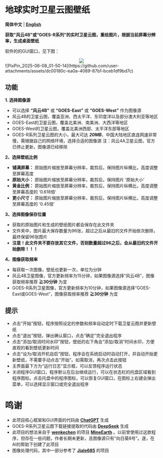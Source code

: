 # 地球实时卫星云图壁纸
**简体中文** | [**English**](README_EN.md)

**获取"风云4B"或“GOES-R系列”的实时卫星云图，重绘图片，根据当前屏幕分辨率，生成桌面壁纸**

软件的的GUI窗口，见下图：

<div align=center><img src="https://github.com/user-attachments/assets/dc00180c-ea0a-4089-87b1-bceb1df9bd7c"></div>
![PixPin_2025-06-08_01-50-14](https://github.com/user-attachments/assets/dc00180c-ea0a-4089-87b1-bceb1df9bd7c)



## 功能
**1. 选择图像源**
* 可以选择 **“风云4B”** 或 **“GOES-East”** 或 **“GOES-West”** 作为图像源
* 风云4B的卫星云图，覆盖亚洲、西太平洋、东印度洋以及部分澳大利亚等地区
* GOES-East的卫星云图，覆盖北美洲、南美洲、大西洋等地区
* GOES-West的卫星云图，覆盖北美洲西部、太平洋东部等地区
* GOES-R系列卫星云图的大小，最大可达 ***20MB***，中国大陆地区直连网速非常慢，需根据自己的网络环境，选择合适的图像源
注：风云4A卫星云图，官方已停止更新，图像源已经移除

**2、选择壁纸比例**  
* **铺满屏幕：** 原始图片缩放至屏幕分辨率，裁剪后，保持图片纵横比，高度调整至屏幕高度
* **原始大小：** 原始图片缩放至屏幕分辨率，裁剪后，保持图片 ‘原始大小’
* **黄金比例：** 原始图片缩放至屏幕分辨率，裁剪后，保持图片纵横比，高度调整至屏幕高度的 ‘0.618倍’
* **更小尺寸：** 原始图片缩放至屏幕分辨率，裁剪后，保持图片纵横比，高度调整至屏幕高度的 ‘0.45倍’

**3、选择图像保存位置**  
* 获取的原始图片和生成的壁纸图片都会保存在此文件夹
* 文件夹中，图片最大保存数量为96张，超过之后从最旧的文件开始依次删除，最终保留96张图片
* **注意！此文件夹不要存放其它文件，否则数量超过96之后，会从最旧的文件开始删除！！！**

**4、图像获取频率** 
* 每获取一次图像，壁纸也更新一次，单位为分钟
* 风云4B卫星图像，官方更新频率为15分钟，如果图像源选择“风云4B”，图像获取频率推荐 **≧30分钟** 为宜
* GOES-R系列卫星图像，官方更新频率为10分钟，如果图像源选择“GOES-East或GOES-West”，图像获取频率推荐 **≧30分钟** 为宜

## 提示
* 点击“开始”按钮，程序按照设定的参数和频率自动定时下载卫星云图并更新壁纸
* 点击“退出”按钮，弹出确认窗口，点击“确定”完全退出程序
* 点击“添加/取消时间水印”按钮，壁纸的右下角会“添加/取消”时间水印，方便直观的看到壁纸更新时间
* 点击“设为/取消开机自启”按钮，程序会在系统启动时自动打开，并自动开始更新壁纸，不需要手动点击“开始”。如需取消，再次点击此按钮
* 主界面最下方为“运行日志”显示框，可以反馈程序运行状态
* 关闭程序GUI窗口，程序默认在后台继续运行，可以在状态栏的托盘区域看到程序图标。点击托盘中的程序图标，可以恢复GUI窗口，在图标上右键会弹出菜单，可以选择显示窗口或完全退出程序

# 鸣谢
* 此项目核心框架和GUI界面的代码由 [**ChatGPT**](https://chat.openai.com/chat) 生成
* GOES-R系列卫星云图下载链接提取的代码由 [**DeepSeek**](https://www.deepseek.com/) 生成
* 此项目的想法来自于 [**wenkechen**](https://github.com/wenkechen) 的项目 [**MineEarth**](https://github.com/wenkechen/MineEarth) 。以前曾使用过这款程序，但存在一些问题，作者长期未更新，且图像源只有“向日葵8号”。遂，在AI的帮助下创建了此项目
* 图像处理代码，其中一部分参考了 [**Jiale685**](https://blog.csdn.net/L141210113/article/details/102642277?spm=1001.2014.3001.5506) 的项目
